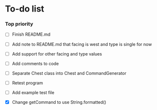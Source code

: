 # To-do list

### Top priority
- [ ] Finish README.md
- [ ] Add note to README.md that facing is west and type is single for now
- [ ] Add support for other facing and type values
- [ ] Add comments to code
- [ ] Separate Chest class into Chest and CommandGenerator
- [ ] Retest program
- [ ] Add example test file
- [x] Change getCommand to use String.formatted()

